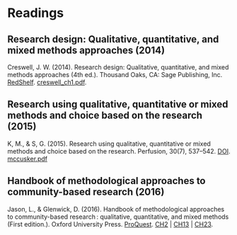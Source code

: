 # Readings

## Research design: Qualitative, quantitative, and mixed methods approaches (2014)

Creswell, J. W. (2014). Research design: Qualitative, quantitative, and mixed methods approaches (4th ed.). Thousand Oaks, CA: Sage Publishing, Inc. [RedShelf](https://platform.virdocs.com/r/s/0/doc/423967/sp/17983313/mi/59936863?menu=index). [creswell_ch1.pdf](creswell_ch1.pdf).

## Research using qualitative, quantitative or mixed methods and choice based on the research (2015)

K, M., & S, G. (2015). Research using qualitative, quantitative or mixed methods and choice based on the research. Perfusion, 30(7), 537–542. [DOI](https://doi-org.proxy1.ncu.edu/10.1177/0267659114559116). [mccusker.pdf](mccusker.pdf)

## Handbook of methodological approaches to community-based research (2016)

Jason, L., & Glenwick, D. (2016). Handbook of methodological approaches to community-based research : qualitative, quantitative, and mixed methods (First edition.). Oxford University Press. [ProQuest](https://ebookcentral.proquest.com/lib/ncent-ebooks/detail.action?docID=4083288#?). [CH2](Handbook_ch2.pdf) | [CH13](Handbook_ch13.pdf) | [CH23](Handbook_ch23.pdf).

